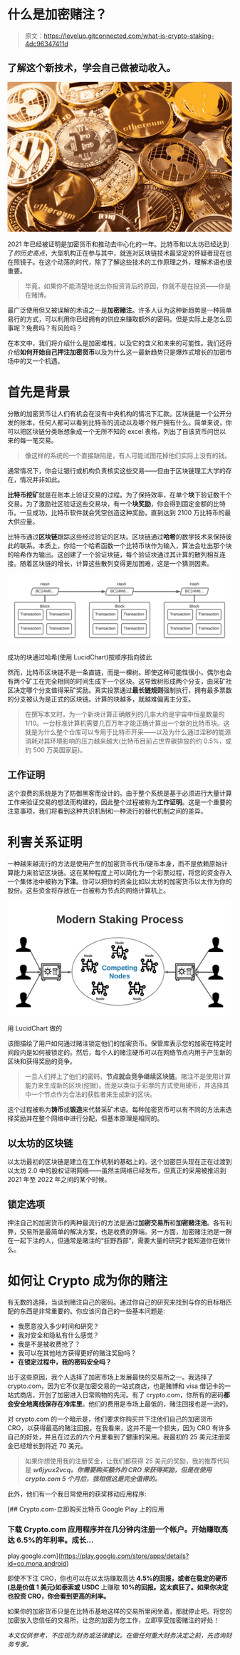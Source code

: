 # 什么是加密赌注？

> 原文：<https://levelup.gitconnected.com/what-is-crypto-staking-4dc96347411d>

## 了解这个新技术，学会自己做被动收入。

![](img/0c98d50f50122934b8faf5ffd225dc8b.png)

2021 年已经被证明是加密货币和推动去中心化的一年。比特币和以太坊已经达到了*的历史高点*，大型机构正在参与其中，就连对区块链技术最坚定的怀疑者现在也在照镜子。在这个动荡的时代，除了了解这些技术的工作原理之外，理解术语也很重要。

> 毕竟，如果你不能清楚地说出你投资背后的原因，你就不是在投资——你是在赌博。

最广泛使用但又被误解的术语之一是**加密赌注**。许多人认为这种新趋势是一种简单易行的方式，可以利用你已经拥有的供应来赚取额外的密码。但是实际上是怎么回事呢？免费吗？有风险吗？

在本文中，我们将介绍什么是加密堆栈，以及它的含义和未来的可能性。我们还将介绍**如何开始自己押注加密货币**以及为什么这一最新趋势只是爆炸式增长的加密市场中的又一个机遇。

# 首先是背景

分散的加密货币让人们有机会在没有中央机构的情况下汇款。区块链是一个公开分发的账本，任何人都可以看到比特币的流动以及哪个账户拥有什么。简单来说，你可以把区块链分类账想象成一个无所不知的 excel 表格，列出了自该货币问世以来的每一笔交易。

> 像这样的系统的一个直接缺陷是，有人可能试图花掉他们实际上没有的钱。

通常情况下，你会让银行或机构负责核实这些交易——但由于区块链理工大学的存在，情况并非如此。

**比特币挖矿**就是在账本上验证交易的过程。为了保持效率，在单个**块**下验证数千个交易。为了激励社区验证这些交易块，有一个**块奖励**，你会得到固定金额的比特币。一旦成功，比特币软件就会凭空创造这种奖励，直到达到 2100 万比特币的最大供应量。

比特币通过**区块链**跟踪这些经过验证的区块。区块链通过**哈希**的数学技术来保持彼此的联系。本质上，你给一个哈希函数一个比特币块作为输入，算法会吐出那个块的哈希作为输出。这创建了一个验证块链，每个验证块通过其计算的散列相互连接。随着区块链的增长，计算这些散列变得更加困难，这是一个猜测因素。

![](img/6496f0f8fa5146466de799db0c4e7c6b.png)

成功的块通过哈希(使用 LucidChart)按顺序指向彼此

然而，比特币区块链不是一条直链，而是一棵树。即使这种可能性很小，偶尔也会有两个矿工在完全相同的时间生成下一个区块。这导致树形成两个分支，由采矿社区决定哪个分支值得采矿奖励。真实投票通过**最长链规则**强制执行，拥有最多票数的分支被认为是正式的区块链。计算的块越多，就越难偏离主分支。

> 在撰写本文时，为一个新块计算正确散列的几率大约是宇宙中恒星数量的 1/10。一台标准计算机需要几百万年才能正确计算出一个新的比特币块。这就是为什么整个仓库可以专用于比特币开采——以及为什么通过淫秽的能源消耗对其环境影响的压力越来越大(比特币目前占世界碳排放的约 0.5%，或约 500 万美国家庭)。

## 工作证明

这个浪费的系统是为了防御黑客而设计的。由于整个系统是基于必须进行大量计算工作来验证交易的想法而构建的，因此整个过程被称为**工作证明**。这是一个重要的注意事项，我们将看到这种共识机制和一种流行的替代机制之间的差异。

# 利害关系证明

一种越来越流行的方法是使用产生的加密货币代币/硬币本身，而不是依赖原始计算能力来验证区块链。这在某种程度上可以简化为一个彩票过程，将您的资金存入一个集体池中被称为**下注**。你可以把你的资金比如以太坊的加密货币以太作为你的股份。这些资金将存放在一台被称为节点的网络计算机上。

![](img/1b6142a02d8f9e47853286731123a98b.png)

用 LucidChart 做的

该图描绘了用户如何通过赌注锁定他们的加密货币。保管库表示您的加密在特定时间段内是如何被锁定的。然后，每个人的赌注硬币可以在网络节点内用于产生新的区块和获得奖励的竞争。

> 一旦人们押上了他们的密码，**节点就会竞争继续区块链**。赌注不是使用计算能力来生成新的区块(挖掘)，而是以类似于彩票的方式使用硬币，并选择其中一个节点作为合法的获胜者来生成新的区块。

这个过程被称为**铸币**或**锻造**来代替采矿术语。每种加密货币可以有不同的方法来选择奖励并在整个网络中进行分配，但基本原理是相同的。

## 以太坊的区块链

以太坊最初的区块链是建立在工作机制的基础上的。这个加密巨头现在正在过渡到以太坊 2.0 中的股权证明网络——虽然主网络已经发布，但真正的采用被推迟到 2021 年至 2022 年之间的某个时候。

## 锁定选项

押注自己的加密货币的两种最流行的方法是通过**加密交易所**和**加密赌注池**。各有利弊，交易所是最简单的解决方案，也是收费的弊端。另一方面，加密赌注池是一群在一起下注的人，但通常是赌注的“狂野西部”，需要大量的研究才能知道你在做什么。

# 如何让 Crypto 成为你的赌注

有无数的选择，当谈到赌注自己的密码。通过你自己的研究来找到与你的目标相匹配的东西是非常重要的。你应该问自己的一些基本问题是:

*   我愿意投入多少时间和研究？
*   我对安全和隐私有什么感觉？
*   我是不是被收费抢了？
*   我可以在其他地方获得更好的赌注奖励吗？
*   **在锁定过程中，我的密码安全吗？**

出于这些原因，我个人选择了加密市场上发展最快的交易所之一。我选择了 crypto.com，因为它不仅是加密交易的一站式商店，也是赌博和 visa 借记卡的一站式商店，开创了加密进入日常购物的先河。有了 crypto.com，你所有的密码**都会安全地离线保存在冷库里**。他们的费用是市场上最低的，赌注回报也是一流的。

对 crypto.com 的一个暗示是，他们要求你购买并下注他们自己的加密货币 CRO，以获得最高的赌注回报。在我看来，这并不是一个损失，因为 CRO 有许多自己的好处，并且在过去的六个月里看到了健康的采用。我最初的 25 美元注册奖金已经增长到将近 70 美元。

> 如果你想使用我的注册奖金，让我们都获得 25 美元的奖励，我的推荐代码是 ***w6jyux2vcq。你需要购买额外的 CRO 来获得奖励，但是在使用 crypto.com 5 个月后，我相信这是完全值得的。***

此外，他们有一个我日常使用的获奖移动应用程序:

[](https://play.google.com/store/apps/details?id=co.mona.android) [## Crypto.com-立即购买比特币 Google Play 上的应用

### 下载 Crypto.com 应用程序并在几分钟内注册一个帐户。开始赚取高达 6.5%的年利率。成长…

play.google.com](https://play.google.com/store/apps/details?id=co.mona.android) 

即使不下注 CRO，你也可以在以太坊赚取高达 **4.5%的回报，或者在稳定的硬币(总是价值 1 美元)如泰索或 USDC** 上赚取 **10%的回报。这太疯狂了。如果你决定也投资 CRO，你会看到更高的利率。**

如果你的加密货币只是在比特币基地这样的交易所里闲坐着，那就停止吧。将您的加密放入您信任的交易所，让您的加密为您工作，立即享受加密赌注的好处！

*本文仅供参考，不应视为财务或法律建议。在做任何重大财务决定之前，先咨询财务专家。*